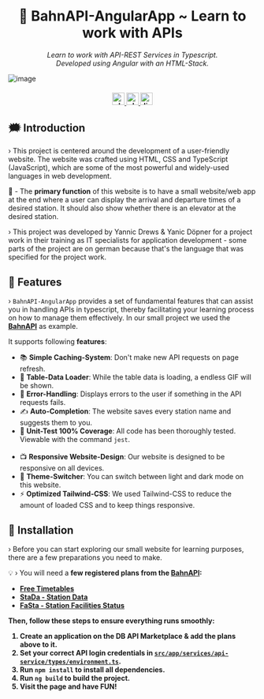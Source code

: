 <h1 align="center">
     📡 BahnAPI-AngularApp ~ Learn to work with APIs
</h1>

<p align="center">
  <i align="center">Learn to work with API-REST Services in Typescript.<br />Developed using Angular with an HTML-Stack.</i>

  ![image](https://i.imgur.com/XSOdioD.png)

</p>

<h4 align="center">
  <a href="https://angular.dev/">
    <img src="https://img.shields.io/badge/version-Angular_18-27ae60?style=for-the-badge" alt="php version" style="height: 25px;">
  </a>
  <a href="https://developers.deutschebahn.com/db-api-marketplace/apis/frontpage">
    <img src="https://img.shields.io/badge/API_Service-Bahn_API-2980b9?style=for-the-badge" alt="php version" style="height: 25px;">
  </a>
  <a href="https://discord.gg/bl4cklist">
    <img src="https://img.shields.io/discord/616655040614236160?style=for-the-badge&logo=discord&label=Discord&color=%237289da" alt="discord server" style="height: 25px;">
  </a>
  <br>
</h4>

## 🗯️ Introduction
› This project is centered around the development of a user-friendly website. The website was crafted using HTML, CSS and TypeScript (JavaScript), which are some of the most powerful and widely-used languages in web development. 

🤔 - The <strong>primary function</strong> of this website is to have a small website/web app at the end where a user can display the arrival and departure times of a desired station. It should also show whether there is an elevator at the desired station.

› This project was developed by Yannic Drews & Yanic Döpner for a project work in their training as IT specialists for application development - some parts of the project are on german because that's the language that was specified for the project work.

## 🧮 Features
› `BahnAPI-AngularApp` provides a set of fundamental features that can assist you in handling APIs in typescript, thereby facilitating your learning process on how to manage them effectively. In our small project we used the **[BahnAPI](https://developers.deutschebahn.com/db-api-marketplace/apis/frontpage)** as example.
<br />

It supports following <strong>features</strong>:
<ul>
  <li>📚 <strong>Simple Caching-System</strong>: Don't make new API requests on page refresh.</li>
  <li>📡 <strong>Table-Data Loader</strong>: While the table data is loading, a endless GIF will be shown.</li>
  <li>📛 <strong>Error-Handling</strong>: Displays errors to the user if something in the API requests fails.</li>
  <li>✍ <strong>Auto-Completion</strong>: The website saves every station name and suggests them to you.</li>
  <li>📡 <strong>Unit-Test 100% Coverage</strong>: All code has been thoroughly tested. Viewable with the command <code>jest</code>.</li>
  <br />
  <li>📺 <strong>Responsive Website-Design</strong>: Our website is designed to be responsive on all devices.</li>
  <li>🎨 <strong>Theme-Switcher</strong>: You can switch between light and dark mode on this website.</li>
  <li>⚡ <strong>Optimized Tailwind-CSS</strong>: We used Tailwind-CSS to reduce the amount of loaded CSS and to keep things responsive.</li>
</ul>

## 🔨 Installation
› Before you can start exploring our small website for learning purposes, there are a few preparations you need to make.

💡 › You will need a <strong>few registered plans from the **[BahnAPI](https://developers.deutschebahn.com/db-api-marketplace/apis/frontpage)**:<br />
- **[Free Timetables](https://developers.deutschebahn.com/db-api-marketplace/apis/product/26497)**
- **[StaDa - Station Data](https://developers.deutschebahn.com/db-api-marketplace/apis/product/145141)**
- **[FaSta - Station Facilities Status](https://developers.deutschebahn.com/db-api-marketplace/apis/product/130978)**

Then, follow these steps to ensure everything runs smoothly:
1. Create an application on the DB API Marketplace & add the plans above to it.
2. Set your <strong>correct API login credentials</strong> in [`src/app/services/api-service/types/environment.ts`](https://github.com/RazzerDE/BahnAPI-AngularApp/blob/main/src/app/services/api-service/types/environment.ts).
3. Run `npm install` to install all dependencies.
4. Run `ng build` to build the project.
5. Visit the page and have FUN!
